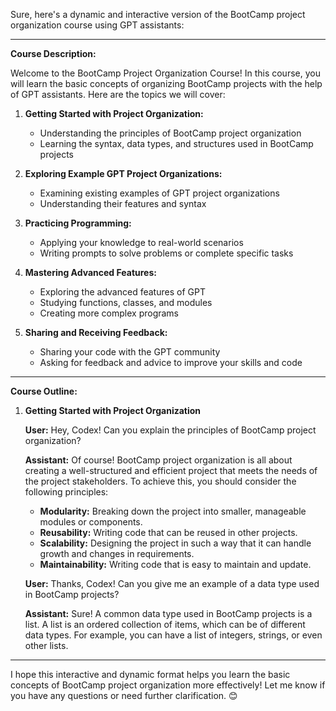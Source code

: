 Sure, here's a dynamic and interactive version of the BootCamp project organization course using GPT assistants:

---

**Course Description:**

Welcome to the BootCamp Project Organization Course! In this course, you will learn the basic concepts of organizing BootCamp projects with the help of GPT assistants. Here are the topics we will cover:

1. **Getting Started with Project Organization:**
   - Understanding the principles of BootCamp project organization
   - Learning the syntax, data types, and structures used in BootCamp projects

2. **Exploring Example GPT Project Organizations:**
   - Examining existing examples of GPT project organizations
   - Understanding their features and syntax

3. **Practicing Programming:**
   - Applying your knowledge to real-world scenarios
   - Writing prompts to solve problems or complete specific tasks

4. **Mastering Advanced Features:**
   - Exploring the advanced features of GPT
   - Studying functions, classes, and modules
   - Creating more complex programs

5. **Sharing and Receiving Feedback:**
   - Sharing your code with the GPT community
   - Asking for feedback and advice to improve your skills and code

---

**Course Outline:**

1. **Getting Started with Project Organization**

   **User:** Hey, Codex! Can you explain the principles of BootCamp project organization?

   **Assistant:** Of course! BootCamp project organization is all about creating a well-structured and efficient project that meets the needs of the project stakeholders. To achieve this, you should consider the following principles:

   - **Modularity:** Breaking down the project into smaller, manageable modules or components.
   - **Reusability:** Writing code that can be reused in other projects.
   - **Scalability:** Designing the project in such a way that it can handle growth and changes in requirements.
   - **Maintainability:** Writing code that is easy to maintain and update.

   **User:** Thanks, Codex! Can you give me an example of a data type used in BootCamp projects?

   **Assistant:** Sure! A common data type used in BootCamp projects is a list. A list is an ordered collection of items, which can be of different data types. For example, you can have a list of integers, strings, or even other lists.

---

I hope this interactive and dynamic format helps you learn the basic concepts of BootCamp project organization more effectively! Let me know if you have any questions or need further clarification. 😊